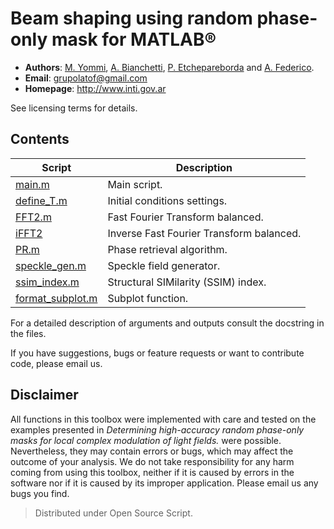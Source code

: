 
# Beam shaping using random phase-only mask for MATLAB®

* **Authors**: [M. Yommi](https://github.com/maxiyommi), [A. Bianchetti](https://github.com/abianchetti), [P. Etchepareborda](https://github.com/PablitoE) and [A. Federico](https://github.com/alefederico).
* **Email**: grupolatof@gmail.com
* **Homepage**: http://www.inti.gov.ar

See licensing terms for details.

## Contents
| Script  | Description |
|---|---|
| [main.m](/source/main.m) | Main script. |
| [define_T.m](/source/define_T.m) | Initial conditions settings. |
| [FFT2.m](/source/FFT.m) | Fast Fourier Transform balanced. |
| [iFFT2](/source/iFFT2.m) | Inverse Fast Fourier Transform balanced. |
| [PR.m](/source/PR.m) | Phase retrieval algorithm.  |
| [speckle_gen.m](/source/speckle_gen.m) |  Speckle field generator. |
| [ssim_index.m](/source/ssim_index.m)  |  Structural SIMilarity (SSIM) index. |
| [format_subplot.m](/source/format_subplot.m) | Subplot function.  |



For a detailed description of arguments and outputs consult the docstring in the files.
 
If you have suggestions, bugs or feature requests or want to contribute code, please email us.

## Disclaimer
All functions in this toolbox were implemented with care and tested on the examples presented in *Determining high-accuracy random phase-only masks for local complex modulation of light fields.* were possible. 
Nevertheless, they may contain errors or bugs, which may affect the outcome of your analysis. 
We do not take responsibility for any harm coming from using this toolbox, neither if it is caused by errors in the software nor if it is caused by its improper application. Please email us any bugs you find.

> Distributed under Open Source Script.




